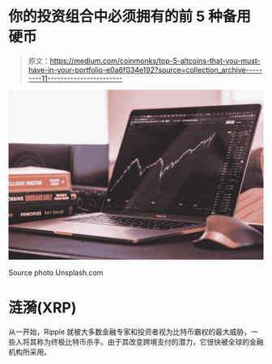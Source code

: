 # 你的投资组合中必须拥有的前 5 种备用硬币

> 原文：<https://medium.com/coinmonks/top-5-altcoins-that-you-must-have-in-your-portfolio-e0a6f034e192?source=collection_archive---------11----------------------->

![](img/398fb637b6f89ab5746707377e1c3c13.png)

Source photo Unsplash.com

# 涟漪(XRP)

从一开始，Ripple 就被大多数金融专家和投资者视为比特币霸权的最大威胁，一些人将其称为终极比特币杀手。由于其改变跨境支付的潜力，它很快被全球的金融机构所采用。